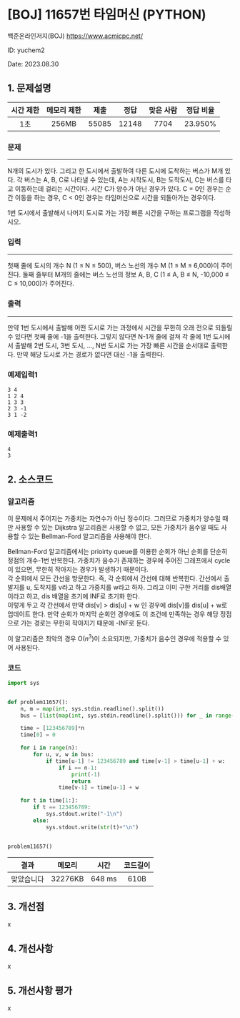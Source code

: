 # [BOJ] 11657번 타임머신 (PYTHON)
백준온라인저지(BOJ) https://www.acmicpc.net/

ID: yuchem2

Date: 2023.08.30
## 1. 문제설명
| 시간 제한 | 메모리 제한 | 제출  | 정답 | 맞은 사람 | 정답 비율 |
| :---: | :---: | :---: | :---: | :---: | :---: |
| 1초  | 256MB | 55085 | 12148 | 7704  | 23.950% |

### 문제
---
N개의 도시가 있다. 그리고 한 도시에서 출발하여 다른 도시에 도착하는 버스가 M개 있다. 각 버스는 A, B, C로 나타낼 수 있는데, A는 시작도시, B는 도착도시, C는 버스를 타고 이동하는데 걸리는 시간이다. 시간 C가 양수가 아닌 경우가 있다. C = 0인 경우는 순간 이동을 하는 경우, C < 0인 경우는 타임머신으로 시간을 되돌아가는 경우이다.

1번 도시에서 출발해서 나머지 도시로 가는 가장 빠른 시간을 구하는 프로그램을 작성하시오.

### 입력
---
첫째 줄에 도시의 개수 N (1 ≤ N ≤ 500), 버스 노선의 개수 M (1 ≤ M ≤ 6,000)이 주어진다. 둘째 줄부터 M개의 줄에는 버스 노선의 정보 A, B, C (1 ≤ A, B ≤ N, -10,000 ≤ C ≤ 10,000)가 주어진다. 

### 출력
---
만약 1번 도시에서 출발해 어떤 도시로 가는 과정에서 시간을 무한히 오래 전으로 되돌릴 수 있다면 첫째 줄에 -1을 출력한다. 그렇지 않다면 N-1개 줄에 걸쳐 각 줄에 1번 도시에서 출발해 2번 도시, 3번 도시, ..., N번 도시로 가는 가장 빠른 시간을 순서대로 출력한다. 만약 해당 도시로 가는 경로가 없다면 대신 -1을 출력한다.

### 예제입력1
```
3 4
1 2 4
1 3 3
2 3 -1
3 1 -2
```
### 예제출력1
```
4
3
```
## 2. 소스코드

### 알고리즘
이 문제에서 주어지는 가중치는 자연수가 아닌 정수이다. 그러므로 가중치가 양수일 때만 사용할 수 있는 Dijkstra 알고리즘은 사용할 수 없고, 모든 가중치가 음수일 때도 사용할 수 있는 Bellman-Ford 알고리즘을 사용해야 한다.

Bellman-Ford 알고리즘에서는 prioirty queue를 이용한 순회가 아닌 순회를 단순히 정점의 개수-1번 반복한다. 가중치가 음수가 존재하는 경우에 주어진 그래프에서 cycle이 있으면, 무한히 작아지는 경우가 발생하기 때문이다.  
각 순회에서 모든 간선을 방문한다. 즉, 각 순회에서 간선에 대해 반복한다. 간선에서 출발지를 u, 도착지를 v라고 하고 가중치를 w라고 하자. 그리고 이미 구한 거리를 dis배열이라고 하고, dis 배열을 초기에 INF로 초기화 한다.  
이렇게 두고 각 간선에서 만약 dis[v] > dis[u] + w 인 경우에 dis[v]를 dis[u] + w로 업데이트 한다. 만약 순회가 마지막 순회인 경우에도 이 조건에 만족하는 경우 해당 정점으로 가는 경로는 무한히 작아지기 때문에 -INF로 둔다.  

이 알고리즘은 최악의 경우 O($n^3$)이 소요되지만, 가중치가 음수인 경우에 적용할 수 있어 사용된다. 


### 코드
```Python
import sys


def problem11657():
    n, m = map(int, sys.stdin.readline().split())
    bus = [list(map(int, sys.stdin.readline().split())) for _ in range(m)]

    time = [123456789]*n
    time[0] = 0

    for i in range(n):
        for u, v, w in bus:
            if time[u-1] != 123456789 and time[v-1] > time[u-1] + w:
                if i == n-1:
                    print(-1)
                    return
                time[v-1] = time[u-1] + w

    for t in time[1:]:
        if t == 123456789:
            sys.stdout.write("-1\n")
        else:
            sys.stdout.write(str(t)+"\n")


problem11657()

```
| 결과 | 메모리 | 시간 | 코드길이 |
|:---:|:-----: | :---: | :----: |
| 맞았습니다 | 32276KB | 648 ms | 610B |

## 3. 개선점
x
## 4. 개선사항

x

## 5. 개선사항 평가
x
